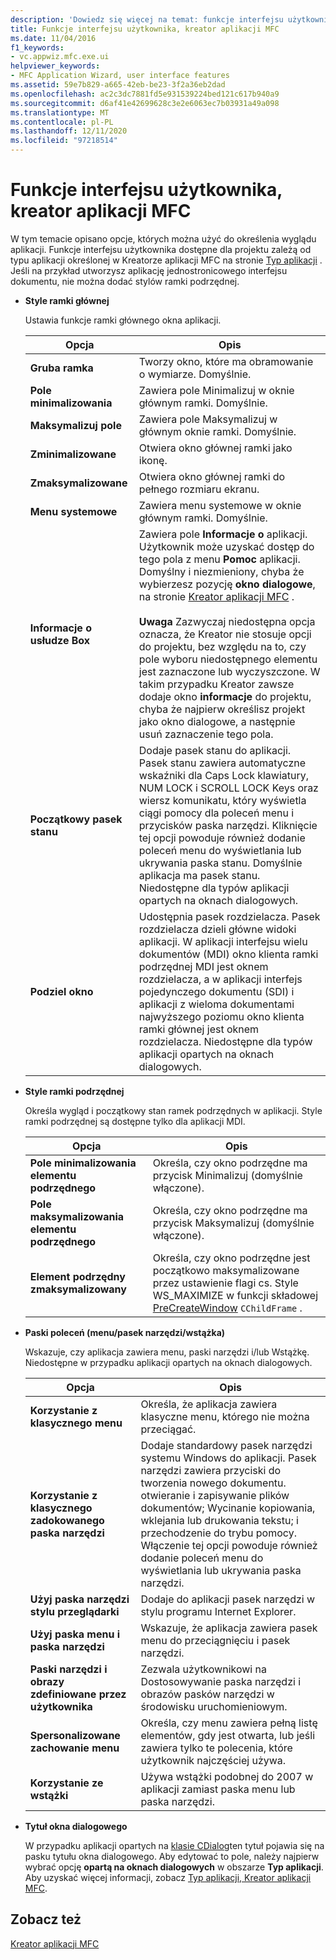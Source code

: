 ```yaml
---
description: 'Dowiedz się więcej na temat: funkcje interfejsu użytkownika, Kreator aplikacji MFC'
title: Funkcje interfejsu użytkownika, kreator aplikacji MFC
ms.date: 11/04/2016
f1_keywords:
- vc.appwiz.mfc.exe.ui
helpviewer_keywords:
- MFC Application Wizard, user interface features
ms.assetid: 59e7b829-a665-42eb-be23-3f2a36eb2dad
ms.openlocfilehash: ac2c3dc7881fd5e931539224bed121c617b940a9
ms.sourcegitcommit: d6af41e42699628c3e2e6063ec7b03931a49a098
ms.translationtype: MT
ms.contentlocale: pl-PL
ms.lasthandoff: 12/11/2020
ms.locfileid: "97218514"
---
```

# <a name="user-interface-features-mfc-application-wizard"></a>Funkcje interfejsu użytkownika, kreator aplikacji MFC

W tym temacie opisano opcje, których można użyć do określenia wyglądu aplikacji. Funkcje interfejsu użytkownika dostępne dla projektu zależą od typu aplikacji określonej w Kreatorze aplikacji MFC na stronie [Typ aplikacji](../../mfc/reference/application-type-mfc-application-wizard.md) . Jeśli na przykład utworzysz aplikację jednostronicowego interfejsu dokumentu, nie można dodać stylów ramki podrzędnej.

- **Style ramki głównej**

   Ustawia funkcje ramki głównego okna aplikacji.

   |Opcja|Opis|
   |------------|-----------------|
   |**Gruba ramka**|Tworzy okno, które ma obramowanie o wymiarze. Domyślnie.|
   |**Pole minimalizowania**|Zawiera pole Minimalizuj w oknie głównym ramki. Domyślnie.|
   |**Maksymalizuj pole**|Zawiera pole Maksymalizuj w głównym oknie ramki. Domyślnie.|
   |**Zminimalizowane**|Otwiera okno głównej ramki jako ikonę.|
   |**Zmaksymalizowane**|Otwiera okno głównej ramki do pełnego rozmiaru ekranu.|
   |**Menu systemowe**|Zawiera menu systemowe w oknie głównym ramki. Domyślnie.|
   |**Informacje o usłudze Box**|Zawiera pole **Informacje o** aplikacji. Użytkownik może uzyskać dostęp do tego pola z menu **Pomoc** aplikacji. Domyślny i niezmieniony, chyba że wybierzesz pozycję **okno dialogowe**, na stronie [Kreator aplikacji MFC](../../mfc/reference/application-type-mfc-application-wizard.md) .<br /><br /> **Uwaga** Zazwyczaj niedostępna opcja oznacza, że Kreator nie stosuje opcji do projektu, bez względu na to, czy pole wyboru niedostępnego elementu jest zaznaczone lub wyczyszczone. W takim przypadku Kreator zawsze dodaje okno **informacje** do projektu, chyba że najpierw określisz projekt jako okno dialogowe, a następnie usuń zaznaczenie tego pola.|
   |**Początkowy pasek stanu**|Dodaje pasek stanu do aplikacji. Pasek stanu zawiera automatyczne wskaźniki dla Caps Lock klawiatury, NUM LOCK i SCROLL LOCK Keys oraz wiersz komunikatu, który wyświetla ciągi pomocy dla poleceń menu i przycisków paska narzędzi. Kliknięcie tej opcji powoduje również dodanie poleceń menu do wyświetlania lub ukrywania paska stanu. Domyślnie aplikacja ma pasek stanu. Niedostępne dla typów aplikacji opartych na oknach dialogowych.|
   |**Podziel okno**|Udostępnia pasek rozdzielacza. Pasek rozdzielacza dzieli główne widoki aplikacji. W aplikacji interfejsu wielu dokumentów (MDI) okno klienta ramki podrzędnej MDI jest oknem rozdzielacza, a w aplikacji interfejs pojedynczego dokumentu (SDI) i aplikacji z wieloma dokumentami najwyższego poziomu okno klienta ramki głównej jest oknem rozdzielacza. Niedostępne dla typów aplikacji opartych na oknach dialogowych.|

- **Style ramki podrzędnej**

   Określa wygląd i początkowy stan ramek podrzędnych w aplikacji. Style ramki podrzędnej są dostępne tylko dla aplikacji MDI.

   |Opcja|Opis|
   |------------|-----------------|
   |**Pole minimalizowania elementu podrzędnego**|Określa, czy okno podrzędne ma przycisk Minimalizuj (domyślnie włączone).|
   |**Pole maksymalizowania elementu podrzędnego**|Określa, czy okno podrzędne ma przycisk Maksymalizuj (domyślnie włączone).|
   |**Element podrzędny zmaksymalizowany**|Określa, czy okno podrzędne jest początkowo maksymalizowane przez ustawienie flagi cs. Style WS_MAXIMIZE w funkcji składowej [PreCreateWindow](../../mfc/reference/cwnd-class.md#precreatewindow) `CChildFrame` .|

- **Paski poleceń (menu/pasek narzędzi/wstążka)**

   Wskazuje, czy aplikacja zawiera menu, paski narzędzi i/lub Wstążkę. Niedostępne w przypadku aplikacji opartych na oknach dialogowych.

   |Opcja|Opis|
   |------------|-----------------|
   |**Korzystanie z klasycznego menu**|Określa, że aplikacja zawiera klasyczne menu, którego nie można przeciągać.|
   |**Korzystanie z klasycznego zadokowanego paska narzędzi**|Dodaje standardowy pasek narzędzi systemu Windows do aplikacji. Pasek narzędzi zawiera przyciski do tworzenia nowego dokumentu. otwieranie i zapisywanie plików dokumentów; Wycinanie kopiowania, wklejania lub drukowania tekstu; i przechodzenie do trybu pomocy. Włączenie tej opcji powoduje również dodanie poleceń menu do wyświetlania lub ukrywania paska narzędzi.|
   |**Użyj paska narzędzi stylu przeglądarki**|Dodaje do aplikacji pasek narzędzi w stylu programu Internet Explorer.|
   |**Użyj paska menu i paska narzędzi**|Wskazuje, że aplikacja zawiera pasek menu do przeciągnięciu i pasek narzędzi.|
   |**Paski narzędzi i obrazy zdefiniowane przez użytkownika**|Zezwala użytkownikowi na Dostosowywanie paska narzędzi i obrazów pasków narzędzi w środowisku uruchomieniowym.|
   |**Spersonalizowane zachowanie menu**|Określa, czy menu zawiera pełną listę elementów, gdy jest otwarta, lub jeśli zawiera tylko te polecenia, które użytkownik najczęściej używa.|
   |**Korzystanie ze wstążki**|Używa wstążki podobnej do 2007 w aplikacji zamiast paska menu lub paska narzędzi.|

- **Tytuł okna dialogowego**

   W przypadku aplikacji opartych na [klasie CDialog](../../mfc/reference/cdialog-class.md)ten tytuł pojawia się na pasku tytułu okna dialogowego. Aby edytować to pole, należy najpierw wybrać opcję **opartą na oknach dialogowych** w obszarze **Typ aplikacji**. Aby uzyskać więcej informacji, zobacz [Typ aplikacji, Kreator aplikacji MFC](../../mfc/reference/application-type-mfc-application-wizard.md).

## <a name="see-also"></a>Zobacz też

[Kreator aplikacji MFC](../../mfc/reference/mfc-application-wizard.md)
